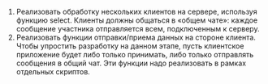 1. Реализовать обработку нескольких клиентов на сервере, используя функцию select. 
Клиенты должны общаться в «общем чате»: каждое сообщение участника отправляется всем, подключенным к серверу.
2. Реализовать функции отправки/приема данных на стороне клиента. 
Чтобы упростить разработку на данном этапе, пусть клиентское приложение будет либо только принимать, 
либо только отправлять сообщения в общий чат. Эти функции надо реализовать в рамках отдельных скриптов.
